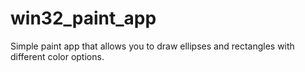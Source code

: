 # win32_paint_app
Simple paint app that allows you to draw ellipses and rectangles with different color options.

